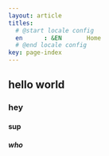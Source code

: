 ```yaml
---
layout: article
titles:
  # @start locale config
  en      : &EN       Home
  # @end locale config
key: page-index
---
```


## hello world

### hey

#### sup

##### who
